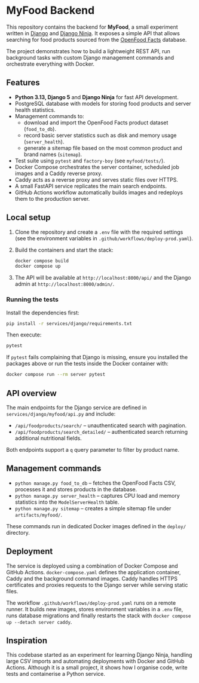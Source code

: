 # MyFood Backend

This repository contains the backend for **MyFood**, a small experiment written in [Django](https://www.djangoproject.com/) and [Django Ninja](https://django-ninja.rest-framework.com/). It exposes a simple API that allows searching for food products sourced from the [OpenFood Facts](https://world.openfoodfacts.org/) database.

The project demonstrates how to build a lightweight REST API, run background tasks with custom Django management commands and orchestrate everything with Docker.

## Features

- **Python 3.13, Django 5** and **Django Ninja** for fast API development.
- PostgreSQL database with models for storing food products and server health statistics.
- Management commands to:
  - download and import the OpenFood Facts product dataset (`food_to_db`).
  - record basic server statistics such as disk and memory usage (`server_health`).
  - generate a sitemap file based on the most common product and brand names (`sitemap`).
- Test suite using `pytest` and `factory-boy` (see `myfood/tests/`).
- Docker Compose orchestrates the server container, scheduled job images and a Caddy reverse proxy.
- Caddy acts as a reverse proxy and serves static files over HTTPS.
- A small FastAPI service replicates the main search endpoints.
- GitHub Actions workflow automatically builds images and redeploys them to the production server.

## Local setup

1. Clone the repository and create a `.env` file with the required settings (see the environment variables in `.github/workflows/deploy-prod.yaml`).
2. Build the containers and start the stack:

   ```bash
   docker compose build
   docker compose up
   ```

3. The API will be available at `http://localhost:8000/api/` and the Django admin at `http://localhost:8000/admin/`.

### Running the tests

Install the dependencies first:

```bash
pip install -r services/django/requirements.txt
```

Then execute:

```bash
pytest
```

If `pytest` fails complaining that Django is missing, ensure you installed the packages above or run the tests inside the Docker container with:

```bash
docker compose run --rm server pytest
```

## API overview

The main endpoints for the Django service are defined in `services/django/myfood/api.py` and include:

- `/api/foodproducts/search/` – unauthenticated search with pagination.
- `/api/foodproducts/search_detailed/` – authenticated search returning additional nutritional fields.

Both endpoints support a `q` query parameter to filter by product name.

## Management commands

- `python manage.py food_to_db` – fetches the OpenFood Facts CSV, processes it and stores products in the database.
- `python manage.py server_health` – captures CPU load and memory statistics into the `ModelServerHealth` table.
- `python manage.py sitemap` – creates a simple sitemap file under `artifacts/myfood/`.

These commands run in dedicated Docker images defined in the `deploy/` directory.

## Deployment

The service is deployed using a combination of Docker Compose and GitHub Actions.
`docker-compose.yaml` defines the application container, Caddy and the background command images. Caddy handles HTTPS certificates and proxies requests to the Django server while serving static files.

The workflow `.github/workflows/deploy-prod.yaml` runs on a remote runner. It builds new images, stores environment variables in a `.env` file, runs database migrations and finally restarts the stack with `docker compose up --detach server caddy`.

## Inspiration

This codebase started as an experiment for learning Django Ninja, handling large CSV imports and automating deployments with Docker and GitHub Actions. Although it is a small project, it shows how I organise code, write tests and containerise a Python service.


